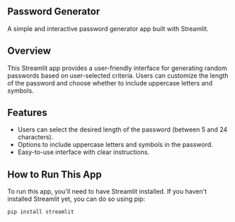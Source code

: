 ## Password Generator

A simple and interactive password generator app built with Streamlit.

## Overview

This Streamlit app provides a user-friendly interface for generating random passwords based on user-selected criteria. Users can customize the length of the password and choose whether to include uppercase letters and symbols.

## Features

- Users can select the desired length of the password (between 5 and 24 characters).
- Options to include uppercase letters and symbols in the password.
- Easy-to-use interface with clear instructions.

## How to Run This App

To run this app, you'll need to have Streamlit installed. If you haven't installed Streamlit yet, you can do so using pip:

```bash
pip install streamlit
